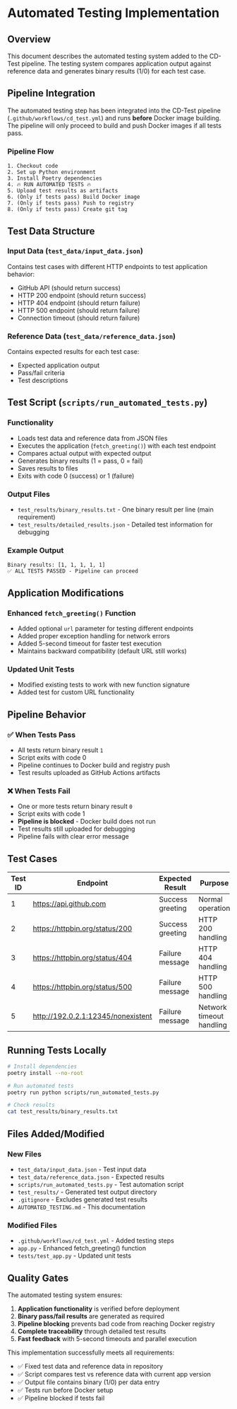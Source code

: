 # Automated Testing Implementation

## Overview

This document describes the automated testing system added to the CD-Test pipeline. The testing system compares application output against reference data and generates binary results (1/0) for each test case.

## Pipeline Integration

The automated testing step has been integrated into the CD-Test pipeline (`.github/workflows/cd_test.yml`) and runs **before** Docker image building. The pipeline will only proceed to build and push Docker images if all tests pass.

### Pipeline Flow
```
1. Checkout code
2. Set up Python environment
3. Install Poetry dependencies
4. 🔥 RUN AUTOMATED TESTS 🔥
5. Upload test results as artifacts
6. (Only if tests pass) Build Docker image
7. (Only if tests pass) Push to registry
8. (Only if tests pass) Create git tag
```

## Test Data Structure

### Input Data (`test_data/input_data.json`)
Contains test cases with different HTTP endpoints to test application behavior:
- GitHub API (should return success)
- HTTP 200 endpoint (should return success) 
- HTTP 404 endpoint (should return failure)
- HTTP 500 endpoint (should return failure)
- Connection timeout (should return failure)

### Reference Data (`test_data/reference_data.json`)
Contains expected results for each test case:
- Expected application output
- Pass/fail criteria
- Test descriptions

## Test Script (`scripts/run_automated_tests.py`)

### Functionality
- Loads test data and reference data from JSON files
- Executes the application (`fetch_greeting()`) with each test endpoint
- Compares actual output with expected output
- Generates binary results (1 = pass, 0 = fail)
- Saves results to files
- Exits with code 0 (success) or 1 (failure)

### Output Files
- `test_results/binary_results.txt` - One binary result per line (main requirement)
- `test_results/detailed_results.json` - Detailed test information for debugging

### Example Output
```
Binary results: [1, 1, 1, 1, 1]
✅ ALL TESTS PASSED - Pipeline can proceed
```

## Application Modifications

### Enhanced `fetch_greeting()` Function
- Added optional `url` parameter for testing different endpoints
- Added proper exception handling for network errors
- Added 5-second timeout for faster test execution
- Maintains backward compatibility (default URL still works)

### Updated Unit Tests
- Modified existing tests to work with new function signature
- Added test for custom URL functionality

## Pipeline Behavior

### ✅ When Tests Pass
- All tests return binary result `1`
- Script exits with code 0
- Pipeline continues to Docker build and registry push
- Test results uploaded as GitHub Actions artifacts

### ❌ When Tests Fail
- One or more tests return binary result `0`
- Script exits with code 1
- **Pipeline is blocked** - Docker build does not run
- Test results still uploaded for debugging
- Pipeline fails with clear error message

## Test Cases

| Test ID | Endpoint | Expected Result | Purpose |
|---------|----------|-----------------|---------|
| 1 | https://api.github.com | Success greeting | Normal operation |
| 2 | https://httpbin.org/status/200 | Success greeting | HTTP 200 handling |
| 3 | https://httpbin.org/status/404 | Failure message | HTTP 404 handling |
| 4 | https://httpbin.org/status/500 | Failure message | HTTP 500 handling |
| 5 | http://192.0.2.1:12345/nonexistent | Failure message | Network timeout handling |

## Running Tests Locally

```bash
# Install dependencies
poetry install --no-root

# Run automated tests
poetry run python scripts/run_automated_tests.py

# Check results
cat test_results/binary_results.txt
```

## Files Added/Modified

### New Files
- `test_data/input_data.json` - Test input data
- `test_data/reference_data.json` - Expected results
- `scripts/run_automated_tests.py` - Test automation script
- `test_results/` - Generated test output directory
- `.gitignore` - Excludes generated test results
- `AUTOMATED_TESTING.md` - This documentation

### Modified Files
- `.github/workflows/cd_test.yml` - Added testing steps
- `app.py` - Enhanced fetch_greeting() function
- `tests/test_app.py` - Updated unit tests

## Quality Gates

The automated testing system ensures:
1. **Application functionality** is verified before deployment
2. **Binary pass/fail results** are generated as required
3. **Pipeline blocking** prevents bad code from reaching Docker registry
4. **Complete traceability** through detailed test results
5. **Fast feedback** with 5-second timeouts and parallel execution

This implementation successfully meets all requirements:
- ✅ Fixed test data and reference data in repository
- ✅ Script compares test vs reference data with current app version
- ✅ Output file contains binary (1/0) per data entry
- ✅ Tests run before Docker setup
- ✅ Pipeline blocked if tests fail 
